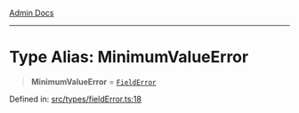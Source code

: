 [Admin Docs](/)

***

# Type Alias: MinimumValueError

> **MinimumValueError** = [`FieldError`](FieldError.md)

Defined in: [src/types/fieldError.ts:18](https://github.com/PalisadoesFoundation/talawa-admin/blob/main/src/types/fieldError.ts#L18)

